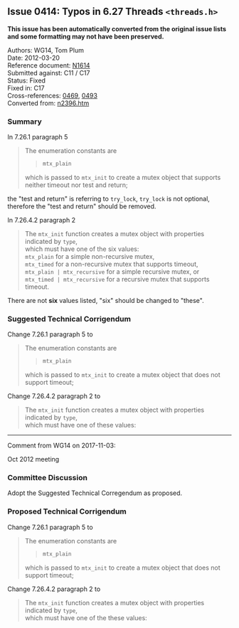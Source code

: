 ## Issue 0414: Typos in 6.27 Threads `<threads.h>`

**This issue has been automatically converted from the original issue lists and some formatting may not have been preserved.**

Authors: WG14, Tom Plum  
Date: 2012-03-20  
Reference document: [N1614](https://www.open-std.org/jtc1/sc22/wg14/www/docs/n1614.htm)  
Submitted against: C11 / C17  
Status: Fixed  
Fixed in: C17  
Cross-references: [0469](issue0469.md), [0493](issue0493.md)  
Converted from: [n2396.htm](https://www.open-std.org/jtc1/sc22/wg14/www/docs/n2396.htm)

### Summary

In 7.26.1 paragraph 5

> The enumeration constants are
>
> > ```c
> > mtx_plain
> > ```
>
> which is passed to `mtx_init` to create a mutex object that supports neither
> timeout nor test and return;

the "test and return" is referring to `try_lock`, `try_lock` is not optional,
therefore the "test and return" should be removed.   

In 7.26.4.2 paragraph 2

> The `mtx_init` function creates a mutex object with properties indicated by
> `type`,   
> which must have one of the six values:  
> `mtx_plain` for a simple non-recursive mutex,  
> `mtx_timed` for a non-recursive mutex that supports timeout,  
> `mtx_plain | mtx_recursive` for a simple recursive mutex, or   
> `mtx_timed | mtx_recursive` for a recursive mutex that supports timeout.

There are not **six** values listed, "six" should be changed to "these".

### Suggested Technical Corrigendum

Change 7.26.1 paragraph 5 to

> The enumeration constants are
>
> > ```c
> > mtx_plain
> > ```
>
> which is passed to `mtx_init` to create a mutex object that does not support
> timeout;

Change 7.26.4.2 paragraph 2 to

> The `mtx_init` function creates a mutex object with properties indicated by
> `type`,   
> which must have one of these values:

---

Comment from WG14 on 2017-11-03:

Oct 2012 meeting

### Committee Discussion

Adopt the Suggested Technical Corregendum as proposed.

### Proposed Technical Corrigendum

Change 7.26.1 paragraph 5 to

> The enumeration constants are
>
> > ```c
> > mtx_plain
> > ```
>
> which is passed to `mtx_init` to create a mutex object that does not support
> timeout;

Change 7.26.4.2 paragraph 2 to

> The `mtx_init` function creates a mutex object with properties indicated by
> `type`,   
> which must have one of the these values:
